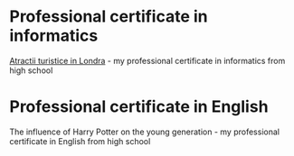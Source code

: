 # Professional certificate in informatics
[Atractii turistice in Londra](https://github.com/cristianamihu/high-school-certificate/blob/main/Atestat%20Informatica.docx) - my professional certificate in informatics from high school

# Professional certificate in English
The influence of Harry Potter on the young generation - my professional certificate in English from high school
